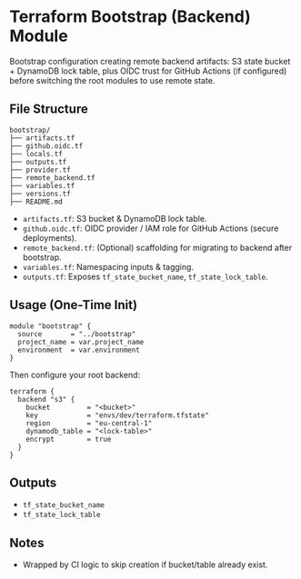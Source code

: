 # Terraform Bootstrap (Backend) Module

Bootstrap configuration creating remote backend artifacts: S3 state bucket + DynamoDB lock table, plus OIDC trust for GitHub Actions (if configured) before switching the root modules to use remote state.

## File Structure
```
bootstrap/
├── artifacts.tf
├── github.oidc.tf
├── locals.tf
├── outputs.tf
├── provider.tf
├── remote_backend.tf
├── variables.tf
├── versions.tf
├── README.md
```
- `artifacts.tf`: S3 bucket & DynamoDB lock table.
- `github.oidc.tf`: OIDC provider / IAM role for GitHub Actions (secure deployments).
- `remote_backend.tf`: (Optional) scaffolding for migrating to backend after bootstrap.
- `variables.tf`: Namespacing inputs & tagging.
- `outputs.tf`: Exposes `tf_state_bucket_name`, `tf_state_lock_table`.

## Usage (One-Time Init)
```hcl
module "bootstrap" {
  source       = "../bootstrap"
  project_name = var.project_name
  environment  = var.environment
}
```
Then configure your root backend:
```hcl
terraform {
  backend "s3" {
    bucket         = "<bucket>"
    key            = "envs/dev/terraform.tfstate"
    region         = "eu-central-1"
    dynamodb_table = "<lock-table>"
    encrypt        = true
  }
}
```

## Outputs
- `tf_state_bucket_name`
- `tf_state_lock_table`

## Notes
- Wrapped by CI logic to skip creation if bucket/table already exist.
